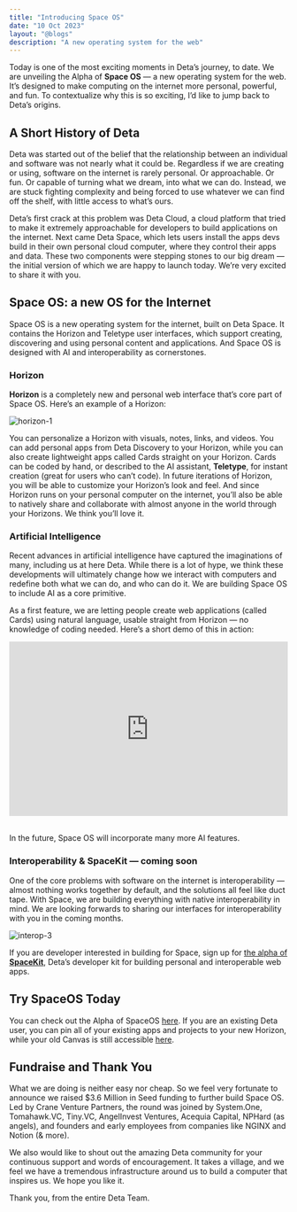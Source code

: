 ```yaml
---
title: "Introducing Space OS"
date: "10 Oct 2023"
layout: "@blogs"
description: "A new operating system for the web"
---
```


Today is one of the most exciting moments in Deta’s journey, to date.  We are unveiling the Alpha of **Space OS** — a new operating system for the web. It’s designed to make computing on the internet more personal, powerful, and fun. To contextualize why this is so exciting, I’d like to jump back to Deta’s origins.

## A Short History of Deta

Deta was started out of the belief that the relationship between an individual and software was not nearly what it could be. Regardless if we are creating or using, software on the internet is rarely personal. Or approachable. Or fun. Or capable of turning what we dream, into what we can do. Instead, we are stuck fighting complexity and being forced to use whatever we can find off the shelf, with little access to what’s ours. 

Deta’s first crack at this problem was Deta Cloud, a cloud platform that tried to make it extremely approachable for developers to build applications on the internet. Next came Deta Space, which lets users install the apps devs build in their own personal cloud computer, where they control their apps and data. These two components were stepping stones to our big dream — the initial version of which we are happy to launch today. We’re very excited to share it with you.

## Space OS: a new OS for the Internet

Space OS is a new operating system for the internet, built on Deta Space. It contains the Horizon and Teletype user interfaces, which support creating, discovering and using personal content and applications. And Space OS is designed with AI and interoperability as cornerstones.

### Horizon

**Horizon** is a completely new and personal web interface that’s core part of Space OS. Here’s an example of a Horizon:

![horizon-1](/blog_assets/horizon-1.png)


You can personalize a Horizon with visuals, notes, links, and videos. You can add personal apps from Deta Discovery to your Horizon, while you can also create lightweight apps called Cards straight on your Horizon. Cards can be coded by hand, or described to the AI assistant, **Teletype**, for instant creation (great for users who can’t code). In future iterations of Horizon, you will be able to customize your Horizon’s look and feel. And since Horizon runs on your personal computer on the internet, you’ll also be able to natively share and collaborate with almost anyone in the world through your Horizons. We think you’ll love it.

### Artificial Intelligence

Recent advances in artificial intelligence have captured the imaginations of many, including us at here Deta. While there is a lot of hype, we think these developments will ultimately change how we interact with computers and redefine both what we can do, and who can do it. We are building Space OS to include AI as a core primitive.

As a first feature, we are letting people create web applications (called Cards) using natural language, usable straight from Horizon — no knowledge of coding needed. Here’s a short demo of this in action:

<div style="display: flex; align-items: center; justify-content: center;">
<iframe width="560" height="315" src="https://www.youtube.com/embed/iVda_V-DpQ8?si=ZNOuYN7YJGeDTa-T" title="YouTube video player" frameborder="0" allow="accelerometer; autoplay; clipboard-write; encrypted-media; gyroscope; picture-in-picture; web-share" allowfullscreen></iframe>
</div>

<br />

In the future, Space OS will incorporate many more AI features.

### Interoperability & SpaceKit — coming soon

One of the core problems with software on the internet is interoperability — almost nothing works together by default, and the solutions all feel like duct tape. With Space, we are building everything with native interoperability in mind. We are looking forwards to sharing our interfaces for interoperability with you in the coming months.

![interop-3](/blog_assets/interop-3.png)

If you are developer interested in building for Space, sign up for [the alpha of **SpaceKit**](https://deta.space/docs/en/build/space-kit), Deta’s developer kit for building personal and interoperable web apps. 

## Try SpaceOS Today

You can check out the Alpha of SpaceOS [here](https://deta.space/signup). If you are an existing Deta user, you can pin all of your existing apps and projects to your new Horizon, while your old Canvas is still accessible [here](https://old.deta.space).

## Fundraise and Thank You

What we are doing is neither easy nor cheap. So we feel very fortunate to announce we raised $3.6 Million in Seed funding to further build Space OS. Led by Crane Venture Partners, the round was joined by System.One, Tomahawk.VC, Tiny.VC, AngelInvest Ventures, Acequia Capital, NPHard (as angels), and founders and early employees from companies like NGINX and Notion (& more). 

We also would like to shout out the amazing Deta community for your continuous support and words of encouragement. It takes a village, and we feel we have a tremendous infrastructure around us to build a computer that inspires us. We hope you like it.

Thank you, from the entire Deta Team.